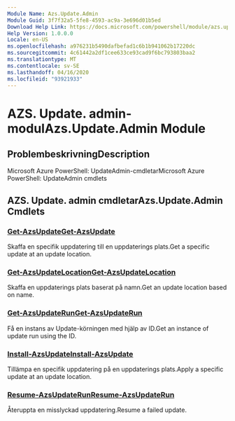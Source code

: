 ```yaml
---
Module Name: Azs.Update.Admin
Module Guid: 3f7f32a5-5fe8-4593-ac9a-3e696d01b5ed
Download Help Link: https://docs.microsoft.com/powershell/module/azs.update.admin
Help Version: 1.0.0.0
Locale: en-US
ms.openlocfilehash: a976231b5490dafbefad1c6b1b941062b17220dc
ms.sourcegitcommit: 4c61442a2df1cee633ce93cad9f6bc793803baa2
ms.translationtype: MT
ms.contentlocale: sv-SE
ms.lasthandoff: 04/16/2020
ms.locfileid: "93921933"
---
```

# <span data-ttu-id="6c4a0-101">AZS. Update. admin-modul</span><span class="sxs-lookup"><span data-stu-id="6c4a0-101">Azs.Update.Admin Module</span></span>
## <span data-ttu-id="6c4a0-102">Problembeskrivning</span><span class="sxs-lookup"><span data-stu-id="6c4a0-102">Description</span></span>
<span data-ttu-id="6c4a0-103">Microsoft Azure PowerShell: UpdateAdmin-cmdletar</span><span class="sxs-lookup"><span data-stu-id="6c4a0-103">Microsoft Azure PowerShell: UpdateAdmin cmdlets</span></span>

## <span data-ttu-id="6c4a0-104">AZS. Update. admin cmdletar</span><span class="sxs-lookup"><span data-stu-id="6c4a0-104">Azs.Update.Admin Cmdlets</span></span>
### [<span data-ttu-id="6c4a0-105">Get-AzsUpdate</span><span class="sxs-lookup"><span data-stu-id="6c4a0-105">Get-AzsUpdate</span></span>](Get-AzsUpdate.md)
<span data-ttu-id="6c4a0-106">Skaffa en specifik uppdatering till en uppdaterings plats.</span><span class="sxs-lookup"><span data-stu-id="6c4a0-106">Get a specific update at an update location.</span></span>

### [<span data-ttu-id="6c4a0-107">Get-AzsUpdateLocation</span><span class="sxs-lookup"><span data-stu-id="6c4a0-107">Get-AzsUpdateLocation</span></span>](Get-AzsUpdateLocation.md)
<span data-ttu-id="6c4a0-108">Skaffa en uppdaterings plats baserat på namn.</span><span class="sxs-lookup"><span data-stu-id="6c4a0-108">Get an update location based on name.</span></span>

### [<span data-ttu-id="6c4a0-109">Get-AzsUpdateRun</span><span class="sxs-lookup"><span data-stu-id="6c4a0-109">Get-AzsUpdateRun</span></span>](Get-AzsUpdateRun.md)
<span data-ttu-id="6c4a0-110">Få en instans av Update-körningen med hjälp av ID.</span><span class="sxs-lookup"><span data-stu-id="6c4a0-110">Get an instance of update run using the ID.</span></span>

### [<span data-ttu-id="6c4a0-111">Install-AzsUpdate</span><span class="sxs-lookup"><span data-stu-id="6c4a0-111">Install-AzsUpdate</span></span>](Install-AzsUpdate.md)
<span data-ttu-id="6c4a0-112">Tillämpa en specifik uppdatering på en uppdaterings plats.</span><span class="sxs-lookup"><span data-stu-id="6c4a0-112">Apply a specific update at an update location.</span></span>

### [<span data-ttu-id="6c4a0-113">Resume-AzsUpdateRun</span><span class="sxs-lookup"><span data-stu-id="6c4a0-113">Resume-AzsUpdateRun</span></span>](Resume-AzsUpdateRun.md)
<span data-ttu-id="6c4a0-114">Återuppta en misslyckad uppdatering.</span><span class="sxs-lookup"><span data-stu-id="6c4a0-114">Resume a failed update.</span></span>

